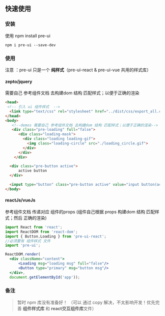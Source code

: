 ## 快速使用 

### 安装
使用 npm install pre-ui

```shell
npm i pre-ui --save-dev
``` 

### 使用
注意 ：pre-ui 只是一个 **纯样式**（pre-ui-react & pre-ui-vue 共用的样式库）

#### zepto/jquery
需要自己 参考组件文档 去构建dom 结构 匹配样式；以便于正确的渲染

```html
<head>
 <!-- 引入 ui 组件样式  -->
  <link type="text/css" rel="stylesheet" href="../dist/css/export_all.css"/>
</head>
<body>
   <!--demos 需要自己 参考组件文档 去构建dom 结构 匹配样式；以便于正确的渲染-->
   <div class="pre-loading" full="false">
      <div class="loading-mask">
        <div class="loading loading-gif">
          <img class="loading-circle" src="./loading_circle.gif">
        </div>
      </div>
    </div>
    
  <div class="pre-button active">
      active button
  </div>
  
  <input type="button" class="pre-button active" value="input button(active)">
</body>

```


#### reactJs/vueJs
参考组件文档 传递对应 组件的props  (组件自己根据 props 构建dom 结构 匹配样式；然后 正确的渲染)

```jsx harmony
import React from 'react';
import ReactDOM from 'react-dom';
import { Button,Loading } from 'pre-ui-react';
//必须要有 组件样式 文件
import 'pre-ui';

ReactDOM.render(
  <div className="content">
      <Loading msg="loading msg" full="false"/>
      <Button type="primary" msg="button msg"/>
  </div>,
  document.getElementById('app'));

```

### 备注
> 暂时 npm 库没有准备好！ （可以 通过 copy 解决，不太影响开发！优先完善 **组件样式库** 和 **react交互组件库**文件）
